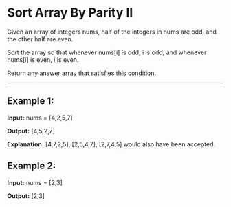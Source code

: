 # Sort Array By Parity II

Given an array of integers nums, half of the integers in nums are odd, and the other half are even.

Sort the array so that whenever nums[i] is odd, i is odd, and whenever nums[i] is even, i is even.

Return any answer array that satisfies this condition.

--- 

## Example 1:

**Input:** nums = [4,2,5,7]

**Output:** [4,5,2,7]

**Explanation:** [4,7,2,5], [2,5,4,7], [2,7,4,5] would also have been accepted.


## Example 2:

**Input:** nums = [2,3]

**Output:** [2,3]
